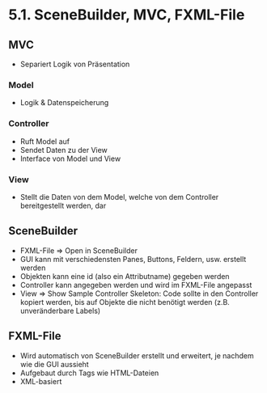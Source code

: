 # 5.1. SceneBuilder, MVC, FXML-File

## MVC
* Separiert Logik von Präsentation

### Model
* Logik & Datenspeicherung

### Controller
* Ruft Model auf
* Sendet Daten zu der View
* Interface von Model und View

### View
* Stellt die Daten von dem Model, welche von dem Controller bereitgestellt werden, dar

## SceneBuilder
* FXML-File => Open in SceneBuilder
* GUI kann mit verschiedensten Panes, Buttons, Feldern, usw. erstellt werden
* Objekten kann eine id (also ein Attributname) gegeben werden
* Controller kann angegeben werden und wird im FXML-File angepasst
* View => Show Sample Controller Skeleton: Code sollte in den Controller kopiert werden, bis auf Objekte die nicht benötigt werden (z.B. unveränderbare Labels)


## FXML-File
* Wird automatisch von SceneBuilder erstellt und erweitert, je nachdem wie die GUI aussieht
* Aufgebaut durch Tags wie HTML-Dateien 
* XML-basiert

